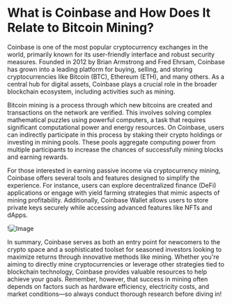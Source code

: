 # What is Coinbase and How Does It Relate to Bitcoin Mining?

Coinbase is one of the most popular cryptocurrency exchanges in the world, primarily known for its user-friendly interface and robust security measures. Founded in 2012 by Brian Armstrong and Fred Ehrsam, Coinbase has grown into a leading platform for buying, selling, and storing cryptocurrencies like Bitcoin (BTC), Ethereum (ETH), and many others. As a central hub for digital assets, Coinbase plays a crucial role in the broader blockchain ecosystem, including activities such as mining.

Bitcoin mining is a process through which new bitcoins are created and transactions on the network are verified. This involves solving complex mathematical puzzles using powerful computers, a task that requires significant computational power and energy resources. On Coinbase, users can indirectly participate in this process by staking their crypto holdings or investing in mining pools. These pools aggregate computing power from multiple participants to increase the chances of successfully mining blocks and earning rewards.

For those interested in earning passive income via cryptocurrency mining, Coinbase offers several tools and features designed to simplify the experience. For instance, users can explore decentralized finance (DeFi) applications or engage with yield farming strategies that mimic aspects of mining profitability. Additionally, Coinbase Wallet allows users to store private keys securely while accessing advanced features like NFTs and dApps.

!![Image](https://github.com/user-attachments/assets/b6e7b7a2-655e-4d44-8baa-20c566a3cb65)

In summary, Coinbase serves as both an entry point for newcomers to the crypto space and a sophisticated toolset for seasoned investors looking to maximize returns through innovative methods like mining. Whether you're aiming to directly mine cryptocurrencies or leverage other strategies tied to blockchain technology, Coinbase provides valuable resources to help achieve your goals. Remember, however, that success in mining often depends on factors such as hardware efficiency, electricity costs, and market conditions—so always conduct thorough research before diving in!
